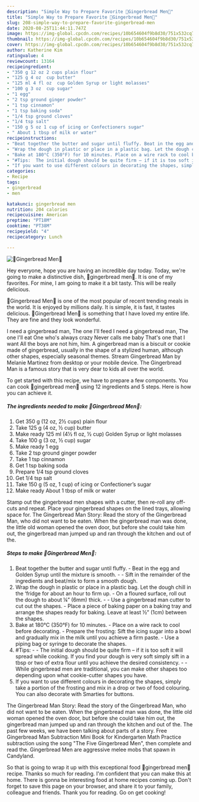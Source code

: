 ```yaml
---
description: "Simple Way to Prepare Favorite 🍪Gingerbread Men🍪"
title: "Simple Way to Prepare Favorite 🍪Gingerbread Men🍪"
slug: 208-simple-way-to-prepare-favorite-gingerbread-men
date: 2020-08-25T11:44:11.747Z
image: https://img-global.cpcdn.com/recipes/10b654604f9b8d30/751x532cq70/🍪gingerbread-men🍪-recipe-main-photo.jpg
thumbnail: https://img-global.cpcdn.com/recipes/10b654604f9b8d30/751x532cq70/🍪gingerbread-men🍪-recipe-main-photo.jpg
cover: https://img-global.cpcdn.com/recipes/10b654604f9b8d30/751x532cq70/🍪gingerbread-men🍪-recipe-main-photo.jpg
author: Katherine Kim
ratingvalue: 4
reviewcount: 13164
recipeingredient:
- "350 g 12 oz 2 cups plain flour"
- "125 g 4 oz  cup butter"
- "125 ml 4 fl oz  cup Golden Syrup or light molasses"
- "100 g 3 oz  cup sugar"
- "1 egg"
- "2 tsp ground ginger powder"
- "1 tsp cinnamon"
- "1 tsp baking soda"
- "1/4 tsp ground cloves"
- "1/4 tsp salt"
- "150 g 5 oz 1 cup of icing or Confectioners sugar"
- " About 1 tbsp of milk or water"
recipeinstructions:
- "Beat together the butter and sugar until fluffy. Beat in the egg and Golden Syrup until the mixture is smooth.  Sift in the remainder of the ingredients and beat/mix to form a smooth dough."
- "Wrap the dough in plastic or place in a plastic bag. Let the dough chill in the ‘fridge for about an hour to firm up. On a floured surface, roll out the dough to about ¼” (6mm) thick.   Use a gingerbread man cutter to cut out the shapes. Place a piece of baking paper on a baking tray and arrange the shapes ready for baking. Leave at least ½” (1cm) between the shapes."
- "Bake at 180°C (350°F) for 10 minutes. Place on a wire rack to cool before decorating. Prepare the frosting: Sift the icing sugar into a bowl and gradually mix in the milk until you achieve a firm paste. Use a piping bag or syringe to decorate the shapes."
- "#Tips:  The initial dough should be quite firm – if it is too soft it will spread while cooking. If you find your dough is very soft simply sift in a tbsp or two of extra flour until you achieve the desired consistency.  While gingerbread men are traditional, you can make other shapes too depending upon what cookie-cutter shapes you have."
- "If you want to use different colours in decorating the shapes, simply take a portion of the frosting and mix in a drop or two of food colouring. You can also decorate with Smarties for buttons."
categories:
- Recipe
tags:
- gingerbread
- men

katakunci: gingerbread men 
nutrition: 204 calories
recipecuisine: American
preptime: "PT18M"
cooktime: "PT38M"
recipeyield: "4"
recipecategory: Lunch

---
```



![🍪Gingerbread Men🍪](https://img-global.cpcdn.com/recipes/10b654604f9b8d30/751x532cq70/🍪gingerbread-men🍪-recipe-main-photo.jpg)

Hey everyone, hope you are having an incredible day today. Today, we're going to make a distinctive dish, 🍪gingerbread men🍪. It is one of my favorites. For mine, I am going to make it a bit tasty. This will be really delicious.

🍪Gingerbread Men🍪 is one of the most popular of recent trending meals in the world. It is enjoyed by millions daily. It is simple, it is fast, it tastes delicious. 🍪Gingerbread Men🍪 is something that I have loved my entire life. They are fine and they look wonderful.

I need a gingerbread man, The one I&#39;ll feed I need a gingerbread man, The one I&#39;ll eat One who&#39;s always crazy Never calls me baby That&#39;s one that I want All the boys are not him, him. A gingerbread man is a biscuit or cookie made of gingerbread, usually in the shape of a stylized human, although other shapes, especially seasonal themes. Stream Gingerbread Man by Melanie Martinez from desktop or your mobile device. The Gingerbread Man is a famous story that is very dear to kids all over the world.


To get started with this recipe, we have to prepare a few components. You can cook 🍪gingerbread men🍪 using 12 ingredients and 5 steps. Here is how you can achieve it.

<!--inarticleads1-->

##### The ingredients needed to make 🍪Gingerbread Men🍪:

1. Get 350 g (12 oz, 2½ cups) plain flour
1. Take 125 g (4 oz, ½ cup) butter
1. Make ready 125 ml (4½ fl oz, ½ cup) Golden Syrup or light molasses
1. Take 100 g (3 oz, ½ cup) sugar
1. Make ready 1 egg
1. Take 2 tsp ground ginger powder
1. Take 1 tsp cinnamon
1. Get 1 tsp baking soda
1. Prepare 1/4 tsp ground cloves
1. Get 1/4 tsp salt
1. Take 150 g (5 oz, 1 cup) of icing or Confectioner’s sugar
1. Make ready  About 1 tbsp of milk or water


Stamp out the gingerbread men shapes with a cutter, then re-roll any off-cuts and repeat. Place your gingerbread shapes on the lined trays, allowing space for. The Gingerbread Man Story: Read the story of the Gingerbread Man, who did not want to be eaten. When the gingerbread man was done, the little old woman opened the oven door, but before she could take him out, the gingerbread man jumped up and ran through the kitchen and out of the. 

<!--inarticleads2-->

##### Steps to make 🍪Gingerbread Men🍪:

1. Beat together the butter and sugar until fluffy. - Beat in the egg and Golden Syrup until the mixture is smooth. -  - Sift in the remainder of the ingredients and beat/mix to form a smooth dough.
1. Wrap the dough in plastic or place in a plastic bag. Let the dough chill in the ‘fridge for about an hour to firm up. - On a floured surface, roll out the dough to about ¼” (6mm) thick.  -  - Use a gingerbread man cutter to cut out the shapes. - Place a piece of baking paper on a baking tray and arrange the shapes ready for baking. Leave at least ½” (1cm) between the shapes.
1. Bake at 180°C (350°F) for 10 minutes. - Place on a wire rack to cool before decorating. - Prepare the frosting: Sift the icing sugar into a bowl and gradually mix in the milk until you achieve a firm paste. - Use a piping bag or syringe to decorate the shapes.
1. #Tips: -  - The initial dough should be quite firm – if it is too soft it will spread while cooking. If you find your dough is very soft simply sift in a tbsp or two of extra flour until you achieve the desired consistency. -  - While gingerbread men are traditional, you can make other shapes too depending upon what cookie-cutter shapes you have.
1. If you want to use different colours in decorating the shapes, simply take a portion of the frosting and mix in a drop or two of food colouring. You can also decorate with Smarties for buttons.


The Gingerbread Man Story: Read the story of the Gingerbread Man, who did not want to be eaten. When the gingerbread man was done, the little old woman opened the oven door, but before she could take him out, the gingerbread man jumped up and ran through the kitchen and out of the. The past few weeks, we have been talking about parts of a story. Free Gingerbread Man Subtraction Mini Book for Kindergarten Math Practice subtraction using the song &#34;The Five Gingerbread Men&#34;, then complete and read the. Gingerbread Men are aggressive melee mobs that spawn in Candyland. 

So that is going to wrap it up with this exceptional food 🍪gingerbread men🍪 recipe. Thanks so much for reading. I'm confident that you can make this at home. There is gonna be interesting food at home recipes coming up. Don't forget to save this page on your browser, and share it to your family, colleague and friends. Thank you for reading. Go on get cooking!
